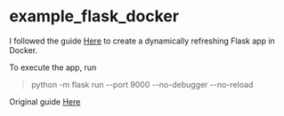 # example_flask_docker

I followed the guide [Here](https://dev.to/pacheco/dockerize-a-flask-app-and-debug-with-vscode-34i1) to create a dynamically refreshing Flask app in Docker.

To execute the app, run 

> python -m flask run --port 9000 --no-debugger --no-reload

Original guide [Here](https://github.com/microsoft/vscode-remote-try-python)